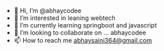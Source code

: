 - 👋 Hi, I’m @abhaycodee
- 👀 I’m interested in leaning webtech
- 🌱 I’m currently learning springboot and javascript
- 💞️ I’m looking to collaborate on ... abhaycodee
- 📫 How to reach me abhaysaini364@gmail.com

<!---
abhaycodee/abhaycodee is a ✨ special ✨ repository because its `README.md` (this file) appears on your GitHub profile.
You can click the Preview link to take a look at your changes.
--->
